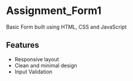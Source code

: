 # Assignment_Form1

Basic Form built using HTML, CSS and JavaScript

## Features
- Responsive layout
- Clean and minimal design
- Input Validation